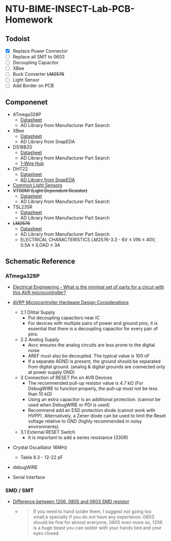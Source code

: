 # NTU-BIME-INSECT-Lab-PCB-Homework

## Todoist
* [x] Replace Power Connector
* [ ] Replace all SMT to 0603
* [ ] Decoupling Capacitor
* [ ] XBee
* [ ] Buck Converter ~~LM2576~~
* [ ] Light Sensor
* [ ] Add Border on PCB

## Componenet
* ATmega328P
    * [Datasheet](http://ww1.microchip.com/downloads/en/DeviceDoc/ATmega48A-PA-88A-PA-168A-PA-328-P-DS-DS40002061B.pdf)
    * AD Library from Manufacturer Part Search
* XBee
    * [Datasheet](https://www.sparkfun.com/datasheets/Wireless/Zigbee/XBee-Datasheet.pdf)
    * AD Library from SnapEDA
* DS18B20
    * [Datasheet](https://datasheets.maximintegrated.com/en/ds/DS18B20.pdf)
    * AD Library from Manufacturer Part Search
    * [1-Wire Hub](http://pvlng.com/1-Wire_Hub)
* DHT22
    * [Datasheet](https://www.sparkfun.com/datasheets/Sensors/Temperature/DHT22.pdf)
    * [AD Library from SnapEDA](https://www.snapeda.com/parts/DHT22/Aosong%20Electronics/view-part/?ref=search&amp;t=DHT22&amp;company=&amp;welcome=home)
* [Common Light Sensors](https://www.intorobotics.com/common-budgeted-arduino-light-sensors/)
* ~~VT90N1 (Light Dependent Resistor)~~
    * [Datasheet](https://datasheet.ciiva.com/1249/919043-1249344.pdf?src-supplier=Element14)
    * AD Library from Manufacturer Part Search
* TSL235R
    * [Datasheet](https://datasheet.ciiva.com/1176/323585-1176657.pdf?src-supplier=Newark)
    * AD Library from Manufacturer Part Search
* ~~LM2576~~
    * [Datasheet](https://datasheet.ciiva.com/6597/lm2576hv-6597211.pdf?src-supplier=Digi-Key)
    * AD Library from Manufacturer Part Search
    * ELECTRICAL CHARACTERISTICS LM2576-3.3 - 6V ≤ VIN ≤ 40V, 0.5A ≤ ILOAD ≤ 3A

## Schematic Reference
### ATmega328P
* [Electrical Engineering - What is the minimal set of parts for a circut with this AVR microcontroller?](https://electronics.stackexchange.com/questions/53713/what-is-the-minimal-set-of-parts-for-a-circut-with-this-avr-microcontroller)
* [AVR® Microcontroller Hardware Design Considerations](https://www.microchip.com/wwwAppNotes/AppNotes.aspx?appnote=en591472)
    * 2.1 Ditital Supply
        * Put decoupling capacitors near IC
        * For devices with multiple pairs of power and ground pins, it is essential that there is a decoupling capacitor for every pair of pins.
    * 2.2 Analog Supply
        * Avcc ensures the analog circuits are less prone to the digital noise
        * AREF must also be decoupled. The typical value is 100 nF
        * If a separate AGND is present, the ground should be separated from digital ground. (analog & digital grounds are connected only at power supply GND)
    * 3 Connection of RESET Pin on AVR Devices
        * The recommended pull-up resistor value is 4.7 kΩ (For DebugWIRE to function properly, the pull-up must not be less than 10 kΩ)
        * Using an extra capacitor is an additional protection. (cannot be used when DebugWIRE or PDI is used)
        * Recommend add an ESD protection diode (cannot work with HVPP). Alternatively, a Zener diode can be used to limit the Reset voltage relative to GND (highly recommended in noisy environments).
    * 3.1 External RESET Switch
        * It is important to add a series resistance (330R)

* Crystal Oscaillator 16MHz
    * Table 8.3 - 12-22 pF
* debugWIRE
* Serial Interface
### SMD / SMT
* [Difference between 1206, 0805 and 0603 SMD resistor](https://electronics.stackexchange.com/questions/375637/difference-between-1206-0805-and-0603-smd-resistor)
    * > If you need to hand solder them, I suggest not going too small,e specially if you do not have any experience. 0603 should be fine for almost everyone, 0805 even more so, 1206 is a huge beast you can solder with your hands tied and your eyes closed.
